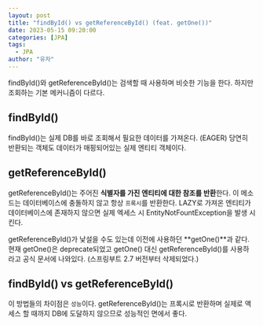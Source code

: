 ```yaml
---
layout: post
title: "findById() vs getReferenceById() (feat. getOne())"
date: 2023-05-15 09:20:00
categories: [JPA]
tags:
  - JPA
author: "유자"
---
```


findById()와 getReferenceById()는 검색할 때 사용하며 비슷한 기능을 한다. 하지만 조회하는 기본 메커니즘이 다르다.

## findById()

findById()는 실제 DB를 바로 조회해서 필요한 데이터를 가져온다. (EAGER) 당연히 반환되는 객체도 데이터가 매핑되어있는 실제 엔티티 객체이다.

## getReferenceById()

getReferenceById()는 주어진 **식별자를 가진 엔티티에 대한 참조를 반환**한다. 이 메소드는 데이터베이스에 충돌하지 않고 항상 `프록시`를 반환한다. LAZY로 가져온 엔티티가 데이터베이스에 존재하지 않으면 실제 엑세스 시 EntityNotFountException을 발생 시킨다.

getReferenceById()가 낯설을 수도 있는데 이전에 사용하던 **getOne()**과 같다. 현재 getOne()은 deprecate되었고 getOne() 대신 getReferenceById()를 사용하라고 공식 문서에 나와있다. (스프링부트 2.7 버전부터 삭제되었다.)

## findById() vs getReferenceById()

이 방법들의 차이점은 `성능`이다. getReferenceById()는 프록시로 반환하며 실제로 액세스 할 때까지 DB에 도달하지 않으므로 성능적인 면에서 좋다.